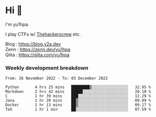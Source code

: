 # Hi 👋

I'm yu1hpa.

I play CTFs w/ [Thehackerscrew](https://www.thehackerscrew.team/) etc.

Blog : https://blog.y2a.dev  
Zenn : https://zenn.dev/yu1hpa  
Qiita : https://qiita.com/yu1hpa  

### Weekly development breakdown

<!--START_SECTION:waka-->

```text
From: 26 November 2022 - To: 03 December 2022

Python       4 hrs 25 mins   ████████▒░░░░░░░░░░░░░░░░   32.95 %
Markdown     2 hrs 42 mins   █████░░░░░░░░░░░░░░░░░░░░   20.10 %
C            1 hr 39 mins    ███░░░░░░░░░░░░░░░░░░░░░░   12.29 %
Java         1 hr 20 mins    ██▒░░░░░░░░░░░░░░░░░░░░░░   09.99 %
Docker       1 hr 13 mins    ██▒░░░░░░░░░░░░░░░░░░░░░░   09.17 %
TeX          1 hr 1 min      ██░░░░░░░░░░░░░░░░░░░░░░░   07.59 %
```

<!--END_SECTION:waka-->

